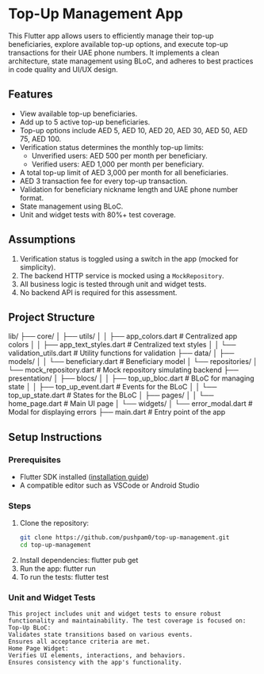 # Top-Up Management App

This Flutter app allows users to efficiently manage their top-up beneficiaries, explore available top-up options, and execute top-up transactions for their UAE phone numbers. It implements a clean architecture, state management using BLoC, and adheres to best practices in code quality and UI/UX design.

## Features

- View available top-up beneficiaries.
- Add up to 5 active top-up beneficiaries.
- Top-up options include AED 5, AED 10, AED 20, AED 30, AED 50, AED 75, AED 100.
- Verification status determines the monthly top-up limits:
    - Unverified users: AED 500 per month per beneficiary.
    - Verified users: AED 1,000 per month per beneficiary.
- A total top-up limit of AED 3,000 per month for all beneficiaries.
- AED 3 transaction fee for every top-up transaction.
- Validation for beneficiary nickname length and UAE phone number format.
- State management using BLoC.
- Unit and widget tests with 80%+ test coverage.

## Assumptions

1. Verification status is toggled using a switch in the app (mocked for simplicity).
2. The backend HTTP service is mocked using a `MockRepository`.
3. All business logic is tested through unit and widget tests.
4. No backend API is required for this assessment.

## Project Structure
lib/ ├── core/ │ ├── utils/ │ │ ├── app_colors.dart # Centralized app colors │ │ ├── app_text_styles.dart # Centralized text styles │ │ └── validation_utils.dart # Utility functions for validation ├── data/ │ ├── models/ │ │ └── beneficiary.dart # Beneficiary model │ └── repositories/ │ └── mock_repository.dart # Mock repository simulating backend ├── presentation/ │ ├── blocs/ │ │ ├── top_up_bloc.dart # BLoC for managing state │ │ ├── top_up_event.dart # Events for the BLoC │ │ └── top_up_state.dart # States for the BLoC │ ├── pages/ │ │ └── home_page.dart # Main UI page │ └── widgets/ │ └── error_modal.dart # Modal for displaying errors ├── main.dart # Entry point of the app

## Setup Instructions

### Prerequisites

- Flutter SDK installed ([installation guide](https://flutter.dev/docs/get-started/install))
- A compatible editor such as VSCode or Android Studio

### Steps

1. Clone the repository:
   ```bash
   git clone https://github.com/pushpam0/top-up-management.git
   cd top-up-management

2. Install dependencies:
   flutter pub get
3. Run the app:
   flutter run
4. To run the tests:
   flutter test
### Unit and Widget Tests

    This project includes unit and widget tests to ensure robust functionality and maintainability. The test coverage is focused on:
    Top-Up BLoC:
    Validates state transitions based on various events.
    Ensures all acceptance criteria are met.
    Home Page Widget:
    Verifies UI elements, interactions, and behaviors.
    Ensures consistency with the app's functionality.